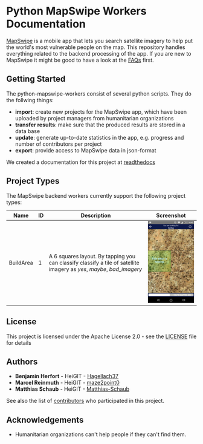 # Python MapSwipe Workers Documentation
[MapSwipe](http://mapswipe.org/) is a mobile app that lets you search satellite imagery to help put the world's most vulnerable people on the map. This repository handles everything related to the backend processing of the app. If you are new to MapSwipe it might be good to have a look at the [FAQs](http://mapswipe.org/faq.html) first.

## Getting Started
The python-mapswipe-workers consist of several python scripts. They do the follwing things:
* **import**: create new projects for the MapSwipe app, which have been uploaded by project managers from humanitarian organizations
* **transfer results**: make sure that the produced results are stored in a data base
* **update**: generate up-to-date statistics in the app, e.g. progress and number of contributors per project
* **export**: provide access to MapSwipe data in json-format

We created a documentation for this project at [readthedocs](https://mapswipe-workers.readthedocs.io/en/benni.new-project-types/)

## Project Types
The MapSwipe backend workers currently support the following project types:

| Name | ID | Description | Screenshot |
| ---- | -- | ----------- | ---------- |
| BuildArea | 1 | A 6 squares layout. By tapping you can classify classify a tile of satellite imagery as *yes*, *maybe*, *bad_imagery* | <img src="docs/_static/img/BuildArea_screenshot.png" width="250px"> |

## License
This project is licensed under the Apache License 2.0 - see the [LICENSE](LICENSE) file for details

## Authors
* **Benjamin Herfort** - HeiGIT - [Hagellach37](https://github.com/Hagellach37)
* **Marcel Reinmuth** - HeiGIT - [maze2point0](https://github.com/maze2point0)
* **Matthias Schaub** - HeiGIT - [Matthias-Schaub](https://github.com/Matthias-Schaub)

See also the list of [contributors](contributors.md) who participated in this project.

## Acknowledgements
* Humanitarian organizations can't help people if they can't find them.